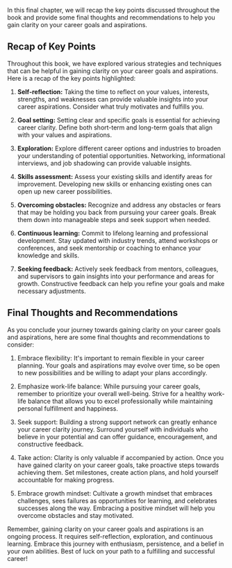 
In this final chapter, we will recap the key points discussed throughout the book and provide some final thoughts and recommendations to help you gain clarity on your career goals and aspirations.

Recap of Key Points
-------------------

Throughout this book, we have explored various strategies and techniques that can be helpful in gaining clarity on your career goals and aspirations. Here is a recap of the key points highlighted:

1. **Self-reflection:** Taking the time to reflect on your values, interests, strengths, and weaknesses can provide valuable insights into your career aspirations. Consider what truly motivates and fulfills you.

2. **Goal setting:** Setting clear and specific goals is essential for achieving career clarity. Define both short-term and long-term goals that align with your values and aspirations.

3. **Exploration:** Explore different career options and industries to broaden your understanding of potential opportunities. Networking, informational interviews, and job shadowing can provide valuable insights.

4. **Skills assessment:** Assess your existing skills and identify areas for improvement. Developing new skills or enhancing existing ones can open up new career possibilities.

5. **Overcoming obstacles:** Recognize and address any obstacles or fears that may be holding you back from pursuing your career goals. Break them down into manageable steps and seek support when needed.

6. **Continuous learning:** Commit to lifelong learning and professional development. Stay updated with industry trends, attend workshops or conferences, and seek mentorship or coaching to enhance your knowledge and skills.

7. **Seeking feedback:** Actively seek feedback from mentors, colleagues, and supervisors to gain insights into your performance and areas for growth. Constructive feedback can help you refine your goals and make necessary adjustments.

Final Thoughts and Recommendations
----------------------------------

As you conclude your journey towards gaining clarity on your career goals and aspirations, here are some final thoughts and recommendations to consider:

1. Embrace flexibility: It's important to remain flexible in your career planning. Your goals and aspirations may evolve over time, so be open to new possibilities and be willing to adapt your plans accordingly.

2. Emphasize work-life balance: While pursuing your career goals, remember to prioritize your overall well-being. Strive for a healthy work-life balance that allows you to excel professionally while maintaining personal fulfillment and happiness.

3. Seek support: Building a strong support network can greatly enhance your career clarity journey. Surround yourself with individuals who believe in your potential and can offer guidance, encouragement, and constructive feedback.

4. Take action: Clarity is only valuable if accompanied by action. Once you have gained clarity on your career goals, take proactive steps towards achieving them. Set milestones, create action plans, and hold yourself accountable for making progress.

5. Embrace growth mindset: Cultivate a growth mindset that embraces challenges, sees failures as opportunities for learning, and celebrates successes along the way. Embracing a positive mindset will help you overcome obstacles and stay motivated.

Remember, gaining clarity on your career goals and aspirations is an ongoing process. It requires self-reflection, exploration, and continuous learning. Embrace this journey with enthusiasm, persistence, and a belief in your own abilities. Best of luck on your path to a fulfilling and successful career!